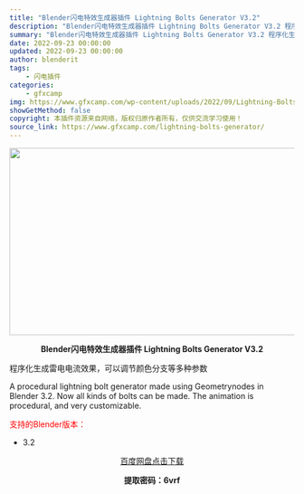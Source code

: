 ```yaml
---
title: "Blender闪电特效生成器插件 Lightning Bolts Generator V3.2"
description: "Blender闪电特效生成器插件 Lightning Bolts Generator V3.2 程序化生成雷电电流效果，可以调节颜色分支等多种参数 A procedural lightning bol..."
summary: "Blender闪电特效生成器插件 Lightning Bolts Generator V3.2 程序化生成雷电电流效果，可以调节颜色分支等多种参数 A procedural lightning bol..."
date: 2022-09-23 00:00:00
updated: 2022-09-23 00:00:00
author: blenderit
tags: 
    - 闪电插件
categories:
    - gfxcamp
img: https://www.gfxcamp.com/wp-content/uploads/2022/09/Lightning-Bolts-Generator.jpg
showGetMethod: false
copyright: 本插件资源来自网络，版权归原作者所有，仅供交流学习使用！
source_link: https://www.gfxcamp.com/lightning-bolts-generator/
---
```

<div><p><img decoding="async" class="aligncenter size-full wp-image-107118" src="https://www.gfxcamp.com/wp-content/uploads/2022/09/Lightning-Bolts-Generator.jpg" data-src="https://www.gfxcamp.com/wp-content/uploads/2022/09/Lightning-Bolts-Generator.jpg" alt="" width="590" height="331" data-srcset="https://www.gfxcamp.com/wp-content/uploads/2022/09/Lightning-Bolts-Generator.jpg 590w, https://www.gfxcamp.com/wp-content/uploads/2022/09/Lightning-Bolts-Generator-150x84.jpg 150w" data-sizes="(max-width: 590px) 100vw, 590px"></p><p style="text-align: center;"><strong>Blender闪电特效生成器插件 Lightning Bolts Generator V3.2</strong></p><p>程序化生成雷电电流效果，可以调节颜色分支等多种参数</p><p>A procedural lightning bolt generator made using Geometrynodes in Blender 3.2. Now all kinds of bolts can be made. The animation is procedural, and very customizable.</p><p style="text-align: left;"><span style="color: #ff0000;">支持的Blender版本：</span></p><ul>
<li style="text-align: left;">3.2</li>
</ul><p style="text-align: center;"><a class="maxbutton-3 maxbutton maxbutton-baidu" target="_blank" rel="noopener" href="https://pan.baidu.com/s/1K_EI0dvuiYgxLPddvF7BaQ?pwd=6vrf"><span class="mb-text">百度网盘点击下载</span></a></p><p style="text-align: center;"><strong>提取密码：6vrf</strong></p></div>